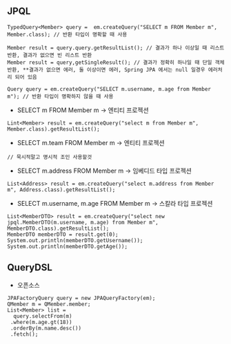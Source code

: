 ## JPQL

```
TypedQuery<Member> query =  em.createQuery("SELECT m FROM Member m", Member.class); // 반환 타입이 명확할 때 사용

Member result = query.query.getResultList(); // 결과가 하나 이상일 때 리스트 반환, 결과가 없으면 빈 리스트 반환
Member result = query,getSingleResult(); // 결과가 정확히 하나일 때 단일 객체 반환, **결과가 없으면 에러, 둘 이상이면 에러, Spring JPA 에서는 null 일경우 에러처리 되어 있음

Query query = em.createQuery("SELECT m.username, m.age from Member m"); // 반환 타입이 명확하지 않을 때 사용
```

- SELECT m FROM Member m -> 엔티티 프로젝션
```
Lint<Member> result = em.createQuery("select m from Member m", Member.class).getResultList();
```
- SELECT m.team FROM Member m -> 엔티티 프로젝션
```
// 묵시적말고 명시적 조인 사용할것
```
- SELECT m.address FROM Member m -> 임베디드 타입 프로젝션
```
List<Address> result = em.createQuery("select m.address from Member m", Address.class).getResultList();
```
- SELECT m.username, m.age FROM Member m -> 스칼라 타입 프로젝션
```
List<MemberDTO> result = em.createQuery("select new jpql.MemberDTO(m.username, m.age) from Member m", MemberDTO.class).getResultList();
MemberDTO memberDTO = result.get(0);
System.out.println(memberDTO.getUsername());
System.out.println(memberDTO.getAge());
```

  

## QueryDSL 
- 오픈소스
```
JPAFactoryQuery query = new JPAQueryFactory(em);
QMember m = QMember.member; 
List<Member> list = 
  query.selectFrom(m)
 .where(m.age.gt(18)) 
 .orderBy(m.name.desc())
 .fetch();
```
